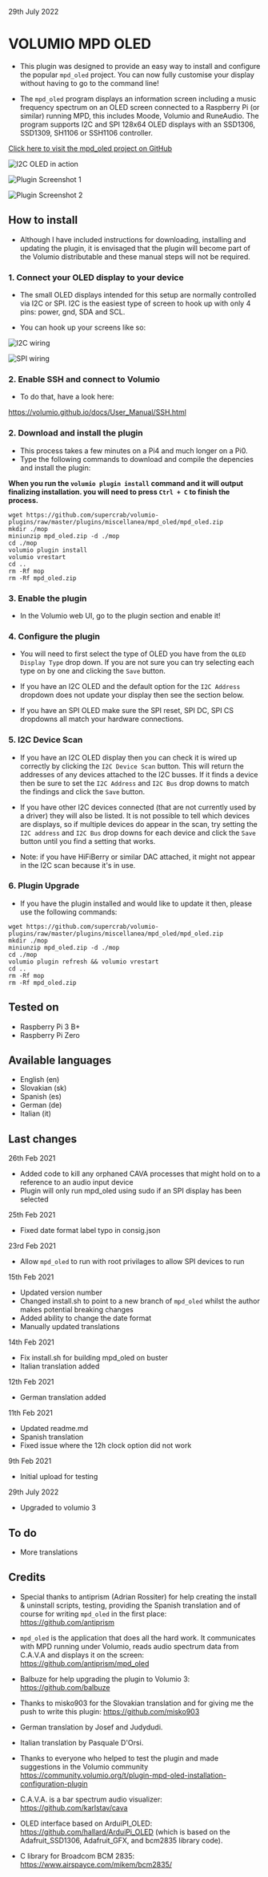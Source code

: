 29th July 2022
#	VOLUMIO MPD OLED

- This plugin was designed to provide an easy way to install and configure the popular `mpd_oled` project.  You can now fully customise your display without having to go to the command line!

- The `mpd_oled` program displays an information screen including a music frequency spectrum on an OLED screen connected to a Raspberry Pi (or similar) running MPD, this includes Moode, Volumio and RuneAudio. The program supports I2C and SPI 128x64 OLED displays with an SSD1306, SSD1309, SH1106 or SSH1106 controller. 

[Click here to visit the mpd_oled project on GitHub](https://github.com/antiprism/mpd_oled)

![I2C OLED in action](oled.jpg?raw=true "I2C OLED in action")

![Plugin Screenshot 1](screenshot1.png?raw=true "Plugin Screenshot 1")

![Plugin Screenshot 2](screenshot2.png?raw=true "Plugin Screenshot 2")

## How to install

- Although I have included instructions for downloading, installing and updating the plugin, it is envisaged that the plugin will become part of the Volumio distributable and these manual steps will not be required.

### 1. Connect your OLED display to your device

- The small OLED displays intended for this setup are normally controlled via I2C or SPI.  I2C is the easiest type of screen to hook up with only 4 pins: power, gnd, SDA and SCL.

- You can hook up your screens like so:

![I2C wiring](https://github.com/antiprism/mpd_oled/blob/master/doc/wiring_i2c.png?raw=true)

![SPI wiring](https://github.com/antiprism/mpd_oled/blob/master/doc/wiring_spi.png?raw=true)


### 2. Enable SSH and connect to Volumio

- To do that, have a look here:

https://volumio.github.io/docs/User_Manual/SSH.html


### 2. Download and install the plugin

- This process takes a few minutes on a Pi4 and much longer on a Pi0.
- Type the following commands to download and compile the depencies and install the plugin:  

**When you run the `volumio plugin install` command and it will output finalizing installation.   you will need to press `Ctrl + C` to finish the process.**

```
wget https://github.com/supercrab/volumio-plugins/raw/master/plugins/miscellanea/mpd_oled/mpd_oled.zip
mkdir ./mop
miniunzip mpd_oled.zip -d ./mop
cd ./mop
volumio plugin install
volumio vrestart
cd ..
rm -Rf mop
rm -Rf mpd_oled.zip
```

### 3. Enable the plugin

- In the Volumio web UI, go to the plugin section and enable it!


### 4. Configure the plugin

- You will need to first select the type of OLED you have from the `OLED Display Type` drop down.  If you are not sure you can try selecting each type on by one and clicking the `Save` button.

- If you have an I2C OLED and the default option for the `I2C Address` dropdown does not update your display then see the section below.

- If you have an SPI OLED make sure the SPI reset, SPI DC, SPI CS dropdowns all match your hardware connections.

### 5. I2C Device Scan

- If you have an I2C OLED display then you can check it is wired up correctly by clicking the `I2C Device Scan` button.  This will return the addresses of any devices attached to the I2C busses.  If it finds a device then be sure to set the `I2C Address` and `I2C Bus` drop downs to match the findings and click the `Save` button.  

- If you have other I2C devices connected (that are not currently used by a driver) they will also be listed.  It is not possible to tell which devices are displays, so if multiple devices do appear in the scan, try setting the `I2C address` and `I2C Bus` drop downs for each device and click the `Save` button until you find a setting that works. 

- Note: if you have HiFiBerry or similar DAC attached, it might not appear in the I2C scan because it's in use.

### 6. Plugin Upgrade

- If you have the plugin installed and would like to update it then, please use the following commands:  

```
wget https://github.com/supercrab/volumio-plugins/raw/master/plugins/miscellanea/mpd_oled/mpd_oled.zip
mkdir ./mop
miniunzip mpd_oled.zip -d ./mop
cd ./mop
volumio plugin refresh && volumio vrestart
cd ..
rm -Rf mop
rm -Rf mpd_oled.zip
```

## Tested on

* Raspberry Pi 3 B+
* Raspberry Pi Zero 


## Available languages

* English (en)
* Slovakian (sk)
* Spanish (es)
* German (de)
* Italian (it)


## Last changes

26th Feb 2021

- Added code to kill any orphaned CAVA processes that might hold on to a reference to an audio input device
- Plugin will only run mpd_oled using sudo if an SPI display has been selected

25th Feb 2021

- Fixed date format label typo in consig.json

23rd Feb 2021

- Allow `mpd_oled` to run with root privilages to allow SPI devices to run

15th Feb 2021

- Updated version number
- Changed install.sh to point to a new branch of `mpd_oled` whilst the author makes potential breaking changes
- Added ability to change the date format
- Manually updated translations

14th Feb 2021

- Fix install.sh for building mpd_oled on buster
- Italian translation added

12th Feb 2021

- German translation added

11th Feb 2021

- Updated readme.md
- Spanish translation
- Fixed issue where the 12h clock option did not work

9th Feb 2021

- Initial upload for testing

29th July 2022

- Upgraded to volumio 3

## To do

- More translations


## Credits

- Special thanks to antiprism (Adrian Rossiter) for help creating the install & uninstall scripts, testing, providing the Spanish translation and of course for writing `mpd_oled` in the first place: <https://github.com/antiprism>  

- `mpd_oled` is the application that does all the hard work.  It communicates with MPD running under Volumio, reads audio spectrum data from C.A.V.A and displays it on the screen: <https://github.com/antiprism/mpd_oled>

- Balbuze for help upgrading the plugin to Volumio 3: <https://github.com/balbuze>  

- Thanks to misko903 for the Slovakian translation and for giving me the push to write this plugin: <https://github.com/misko903>

- German translation by Josef and Judydudi.

- Italian translation by Pasquale D'Orsi.

- Thanks to everyone who helped to test the plugin and made suggestions in the Volumio community
<https://community.volumio.org/t/plugin-mpd-oled-installation-configuration-plugin>

- C.A.V.A. is a bar spectrum audio visualizer: <https://github.com/karlstav/cava>

- OLED interface based on ArduiPI_OLED: <https://github.com/hallard/ArduiPi_OLED>
(which is based on the Adafruit_SSD1306, Adafruit_GFX, and bcm2835 library
code).

- C library for Broadcom BCM 2835: <https://www.airspayce.com/mikem/bcm2835/>
